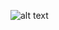 ![alt text](https://cdn.statically.io/gh/TheOdinProject/curriculum/main/foundations/html_css/project/odin-project.png)
